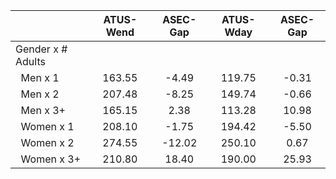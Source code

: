 
|                      |    ATUS-Wend |     ASEC-Gap |    ATUS-Wday |     ASEC-Gap |
| -------------------- | :----------: | :----------: | :----------: | :----------: |
| Gender x # Adults    |              |              |              |              |
| &nbsp;&nbsp;Men x 1  |       163.55 |        -4.49 |       119.75 |        -0.31 |
| &nbsp;&nbsp;Men x 2  |       207.48 |        -8.25 |       149.74 |        -0.66 |
| &nbsp;&nbsp;Men x 3+ |       165.15 |         2.38 |       113.28 |        10.98 |
| &nbsp;&nbsp;Women x 1 |       208.10 |        -1.75 |       194.42 |        -5.50 |
| &nbsp;&nbsp;Women x 2 |       274.55 |       -12.02 |       250.10 |         0.67 |
| &nbsp;&nbsp;Women x 3+ |       210.80 |        18.40 |       190.00 |        25.93 |

